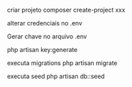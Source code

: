 criar projeto
composer create-project xxx

alterar credenciais no .env 


Gerar chave no arquivo .env

php artisan key:generate

executa migrations
php artisan migrate

executa seed
php artisan db::seed